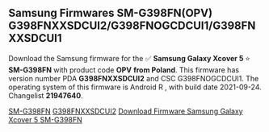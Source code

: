<h2>Samsung Firmwares SM-G398FN(OPV) G398FNXXSDCUI2/G398FNOGCDCUI1/G398FNXXSDCUI1</h2>
Download the Samsung firmware for the ✅ <strong>Samsung Galaxy Xcover 5 </strong> ⭐ <strong>SM-G398FN</strong> with product code <strong>OPV</strong> <strong> from Poland</strong>. This firmware has version number PDA <strong>G398FNXXSDCUI2</strong> and CSC G398FNOGCDCUI1. The operating system of this firmware is Android R , with build date 2021-09-24. Changelist <strong>21947640</strong>.


[SM-G398FN](https://samfirm.shop/samsung/model/SM-G398FN)
[G398FNXXSDCUI2](https://samfirm.shop/samsung/pda/G398FNXXSDCUI2)
[Download Firmware Samsung Galaxy Xcover 5 SM-G398FN](https://samfirm.shop/samsung/firmware/459377)
